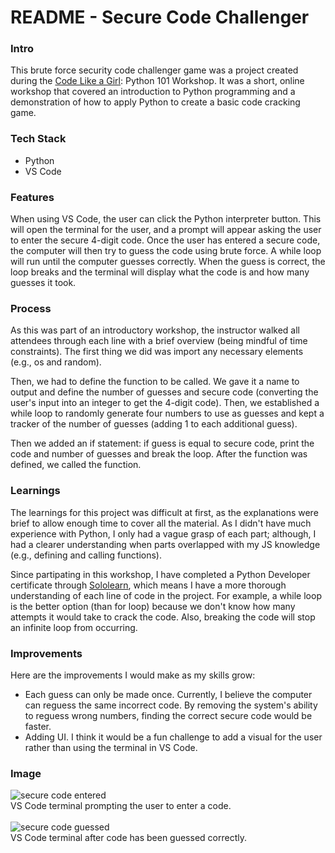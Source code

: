 <h1>README - Secure Code Challenger</h1>
<h3>Intro</h3
<p>
This brute force security code challenger game was a project created during the <a href="https://www.codelikeagirl.com/" target="_blank">Code Like a Girl</a>: Python 101 Workshop.
It was a short, online workshop that covered an introduction to Python programming and a demonstration of how to apply Python to create a basic code cracking game.
</p>
<h3>Tech Stack</h3>
<ul>
  <li>Python</li>
  <li>VS Code</li>
</ul>
<h3>Features</h3>
<p>
  When using VS Code, the user can click the Python interpreter button. This will open the terminal for the user, and a prompt will appear asking the user to enter the secure 4-digit code.
  Once the user has entered a secure code, the computer will then try to guess the code using brute force.
  A while loop will run until the computer guesses correctly. When the guess is correct, the loop breaks and the terminal will display what the code is and how many guesses it took.
</p>
<h3>Process</h3>
<p>As this was part of an introductory workshop, the instructor walked all attendees through each line with a brief overview (being mindful of time constraints).
The first thing we did was import any necessary elements (e.g., os and random).</p>
<p>Then, we had to define the function to be called.
We gave it a name to output and define the number of guesses and secure code (converting the user's input into an integer to get the 4-digit code).
Then, we established a while loop to randomly generate four numbers to use as guesses and kept a tracker of the number of guesses (adding 1 to each additional guess).</p>
<p>
Then we added an if statement: if guess is equal to secure code, print the code and number of guesses and break the loop.
After the function was defined, we called the function.</p>
<h3>Learnings</h3>
<p>
  The learnings for this project was difficult at first, as the explanations were brief to allow enough time to cover all the material. As I didn't have much experience with Python, 
  I only had a vague grasp of each part; although, I had a clearer understanding when parts overlapped with my JS knowledge (e.g., defining and calling functions).
</p>
<p>
  Since partipating in this workshop, I have completed a Python Developer certificate through <a href="https://www.sololearn.com" target="_blank">Sololearn</a>, which means I have a more thorough understanding
  of each line of code in the project. For example, a while loop is the better option (than for loop) because we don't know how many attempts it would take to crack the code.
  Also, breaking the code will stop an infinite loop from occurring.
</p>
<h3>Improvements</h3>
<p>Here are the improvements I would make as my skills grow:</p>
<ul>
  <li>Each guess can only be made once. Currently, I believe the computer can reguess the same incorrect code. By removing the system's ability to reguess wrong numbers, finding the correct secure code would be faster.</li>
<li>Adding UI. I think it would be a fun challenge to add a visual for the user rather than using the terminal in VS Code.</li>
</ul>
<h3>Image</h3>
<img src="https://github.com/naomidewys/secure_code_challenger/assets/146399253/67318db6-f58c-43d4-b940-d2cd600725d4" alt="secure code entered">
<br>
VS Code terminal prompting the user to enter a code.
<br>
<br>
<img src="https://github.com/naomidewys/secure_code_challenger/assets/146399253/90800c86-14c3-4adc-be1c-0574de6186b4" alt="secure code guessed">
<br>
VS Code terminal after code has been guessed correctly.
